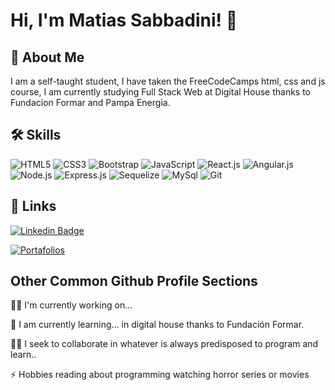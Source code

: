 # Hi, I'm Matias Sabbadini! 👋

## 🚀 About Me
I am a self-taught student, I have taken the FreeCodeCamps html, css and js course, 
I am currently studying Full Stack Web at Digital House thanks to Fundacion Formar and Pampa Energia.



## 🛠 Skills

![HTML5](https://img.shields.io/badge/-HTML5-E34F26?style=plastic&logo=html5&logoColor=white)
![CSS3](https://img.shields.io/badge/-CSS3-1572B6?style=plastic&logo=css3&logoColor=white)
![Bootstrap](https://img.shields.io/badge/-Bootstrap-5c11f2?style=plastic&logo=Bootstrap&logoColor=white)
![JavaScript](https://img.shields.io/badge/-JavaScript-F7DF1E?style=plastic&logo=JavaScript&logoColor=white)
![React.js](https://img.shields.io/badge/-React-04979d?style=plastic&logo=React&logoColor=white)
![Angular.js](https://img.shields.io/badge/-Angular-04979d?style=plastic&logo=React&logoColor=white)
![Node.js](https://img.shields.io/badge/-Node.js-316b03?style=plastic&logo=Node.js&logoColor=white)
![Express.js](https://img.shields.io/badge/-Express-orange?style=plastic&logo=Express&logoColor=white)
![Sequelize](https://img.shields.io/badge/-Sequelize-978108?style=plastic&logo=Sequelize&logoColor=white)
![MySql](https://img.shields.io/badge/-MySQL-cian?style=plastic&logo=Mysql&logoColor=white)
![Git](https://img.shields.io/badge/-Git-f23611?style=plastic&logo=Git&logoColor=white)



## 🔗 Links
[![Linkedin Badge](https://img.shields.io/badge/-Linkedin-0077B5?style=plastic&logo=Linkedin&logoColor=white&link=https://www.linkedin.com/in/matias-sabbadini-desarrollador/)](https://www.linkedin.com/in/matias-sabbadini-desarrollador/)

[![Portafolios](https://img.shields.io/badge/-Portafolio-0012ff?style=plastic&logo=Vercel&logoColor=white&link=https://portafolio-matias-sabbadini.vercel.app/)](https://portafolio-matias-sabbadini.vercel.app/)



## Other Common Github Profile Sections
👩‍💻 I'm currently working on...

🧠 I am currently learning... in digital house thanks to Fundación Formar.

👯‍♀️ I seek to collaborate in whatever is always predisposed to program and learn..


⚡️ Hobbies reading about programming watching horror series or movies






